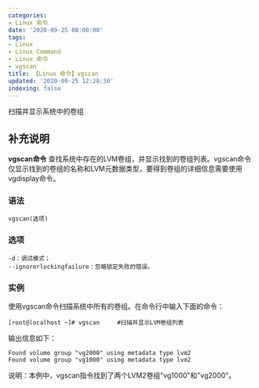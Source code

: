 ```yaml
---
categories:
- Linux 命令
date: '2020-09-25 08:00:00'
tags:
- Linux
- Linux Command
- Linux 命令
- vgscan
title: 【Linux 命令】vgscan
updated: '2020-09-25 12:28:30'
indexing: false
---
```


扫描并显示系统中的卷组

## 补充说明

**vgscan命令** 查找系统中存在的LVM卷组，并显示找到的卷组列表。vgscan命令仅显示找到的卷组的名称和LVM元数据类型，要得到卷组的详细信息需要使用vgdisplay命令。

### 语法

```shell
vgscan(选项)
```

### 选项

```shell
-d：调试模式；
--ignorerlockingfailure：忽略锁定失败的错误。
```

### 实例

使用vgscan命令扫描系统中所有的卷组。在命令行中输入下面的命令：

```shell
[root@localhost ~]# vgscan     #扫描并显示LVM卷组列表
```

输出信息如下：

```shell
Found volume group "vg2000" using metadata type lvm2  
Found volume group "vg1000" using metadata type lvm2 
```

说明：本例中，vgscan指令找到了两个LVM2卷组"vg1000"和"vg2000"。


<!-- Linux命令行搜索引擎：https://jaywcjlove.github.io/linux-command/ -->